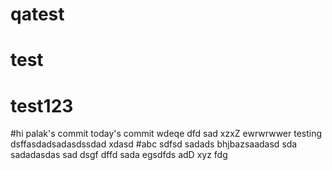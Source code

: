 # qatest
# test
# test123
#hi
palak's commit
today's commit
wdeqe
dfd
sad
xzxZ
ewrwrwwer
testing
dsffasdadsadasdssdad
xdasd
#abc
sdfsd
sadads
bhjbazsaadasd
sda
sadadasdas
sad
dsgf
dffd
sada
egsdfds
adD
xyz
fdg
